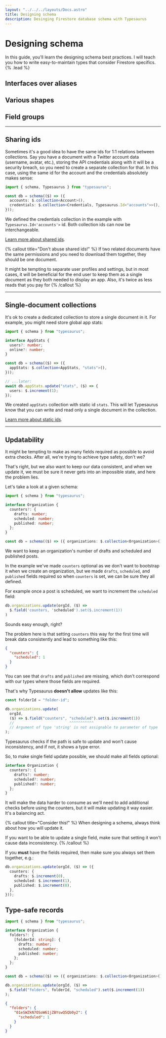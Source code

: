 ```yaml
---
layout: "../../../layouts/Docs.astro"
title: Designing schema
description: Desinging Firestore database schema with Typesaurus
---
```


# Designing schema

In this guide, you'll learn the designing schema best practices. I will teach you how to write easy-to-maintain types that consider Firestore specifics. {% .lead %}

## Interfaces over aliases

## Various shapes

## Field groups

---

## Sharing ids

Sometimes it's a good idea to have the same ids for 1:1 relations between collections. Say you have a document with a Twitter account data (username, avatar, etc.), storing the API credentials along with it will be a security breach, so you need to create a separate collection for that. In this case, using the same id for the account and the credentials absolutely makes sense:

```ts
import { schema, Typesaurus } from "typesaurus";

const db = schema(($) => ({
  accounts: $.collection<Account>(),
  credentials: $.collection<Credentials, Typesaurus.Id<"accounts">>(),
}));
```

We defined the credentials collection in the example with `Typesaurus.Id<'accounts'>` id. Both collection ids can now be interchangeable.

[Learn more about shared ids](/docs/guides/type-safety#shared-ids).

{% callout title="Don't abuse shared ids!" %}
If two related documents have the same permissions and you need to download them together, they should be one document.

It might be tempting to separate user profiles and settings, but in most cases, it will be beneficial for the end user to keep them as a single document as they both needed to display an app. Also, it's twice as less reads that you pay for
{% /callout %}

---

## Single-document collections

It's ok to create a dedicated collection to store a single document in it. For example, you might need store global app stats:

```ts
import { schema } from "typesaurus";

interface AppStats {
  users?: number;
  online?: number;
}

const db = schema(($) => ({
  appStats: $.collection<AppStats, "stats">(),
}));

// ...later:
await db.appStats.update("stats", ($) => {
  users: $.increment(1);
});
```

We created `appStats` collection with static id `stats`. This will let Typesaurus know that you can write and read only a single document in the collection.

[Learn more about static ids](/docs/guides/type-safety#static-ids).

---

## Updatability

It might be tempting to make as many fields required as possible to avoid extra checks. After all, we're trying to achieve type safety, don't we?

That's right, but we also want to keep our data consistent, and when we update it, we must be sure it never gets into an impossible state, and here the problem lies.

Let's take a look at a given schema:

```ts
import { schema } from "typesaurus";

interface Organization {
  counters?: {
    drafts: number;
    scheduled: number;
    published: number;
  };
}

const db = schema(($) => ({ organizations: $.collection<Organization>() }));
```

We want to keep an organization's number of drafts and scheduled and published posts.

In the example we've made `counters` optional as we don't want to bootstrap it when we create an organization, but we made `drafts`, `scheduled`, and `published` fields required so when `counters` is set, we can be sure they all defined.

For example once a post is scheduled, we want to increment the `scheduled` field:

```ts
db.organizations.update(orgId, ($) =>
  $.field('counters, 'scheduled').set($.increment(1))
)
```

Sounds easy enough, right?

The problem here is that setting `counters` this way for the first time will break data consistently and lead to something like this:

```json
{
  "counters": {
    "scheduled": 1
  }
}
```

You can see that `drafts` and `published` are missing, which don't correspond with our types where those fields are required.

That's why Typesaurus **doesn't allow** updates like this:

```ts
const folderId = "folder-id";

db.organizations.update(
  orgId,
  ($) => $.field("counters", "scheduled").set($.increment(1))
  //                         ^^^^^^^^^^^
  // Argument of type 'string' is not assignable to parameter of type 'never'.
);
```

Typesaurus checks if the path is safe to update and won't cause inconsistency, and if not, it shows a type error.

So, to make single field update possible, we should make all fields optional:

```ts
interface Organization {
  counters?: {
    drafts?: number;
    scheduled?: number;
    published?: number;
  };
}
```

It will make the data harder to consume as we'll need to add additional checks before using the counters, but it will make updating it way easier. It's a balancing act.

{% callout title="Consider this!" %}
When designing a schema, always think about how you will update it.

If you want to be able to update a single field, make sure that setting it won't cause data inconsistency.
{% /callout %}

If you **must** have the fields required, then make sure you always set them together, e.g.:

```ts
db.organizations.update(orgId, ($) => ({
  counters: {
    drafts: $.increment(0),
    scheduled: $.increment(1),
    published: $.increment(0),
  },
}));
```

## Type-safe records

```ts
import { schema } from "typesaurus";

interface Organization {
  folders?: {
    [folderId: string]: {
      drafts: number;
      scheduled: number;
      published: number;
    };
  };
}

const db = schema(($) => ({ organizations: $.collection<Organization>() }));
```

```ts
db.organizations.update(orgId, ($) =>
  $.field("folders", folderId, "scheduled").set($.increment(1))
);
```

```json
{
  "folders": {
    "01eSWZkN7OSoW61jZBYswQ5Qb0y2": {
      "scheduled": 1
    }
  }
}
```
